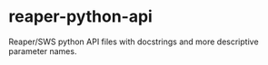 # reaper-python-api
Reaper/SWS python API files with docstrings and more descriptive parameter names.
